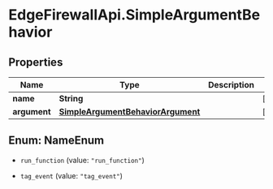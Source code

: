 # EdgeFirewallApi.SimpleArgumentBehavior

## Properties

Name | Type | Description | Notes
------------ | ------------- | ------------- | -------------
**name** | **String** |  | [optional] 
**argument** | [**SimpleArgumentBehaviorArgument**](SimpleArgumentBehaviorArgument.md) |  | [optional] 



## Enum: NameEnum


* `run_function` (value: `"run_function"`)

* `tag_event` (value: `"tag_event"`)




